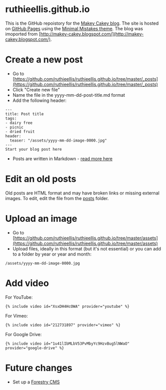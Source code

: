 # ruthieellis.github.io
This is the GitHub repoistory for the [Makey Cakey blog](https://ruth.ellis.scot/). The site is hosted on [GitHub Pages](https://pages.github.com/) using the [Minimal Mistakes theme](https://mmistakes.github.io/minimal-mistakes/). The blog was imoported from [http://makey-cakey.blogspot.com/](http://makey-cakey.blogspot.com/). 

# Create a new post
* Go to [https://github.com/ruthieellis/ruthieellis.github.io/tree/master/_posts](https://github.com/ruthieellis/ruthieellis.github.io/tree/master/_posts) 
* Click "Create new file"
* Name the file in the yyyy-mm-dd-post-title.md format 
* Add the following header:
```
---
title: Post title
tags:
- dairy free
- picnic
- dried fruit
header:
  teaser: "/assets/yyyy-mm-dd-image-0000.jpg"
---
Start your blog post here

```
* Posts are written in Markdown - [read more here](https://mmistakes.github.io/minimal-mistakes/markup/markup-html-tags-and-formatting/)

# Edit an old posts
Old posts are HTML format and may have broken links or missing external images. To edit, edit the file from the [posts](https://github.com/ruthieellis/ruthieellis.github.io/tree/master/_posts) folder.

# Upload an image
* Go to [https://github.com/ruthieellis/ruthieellis.github.io/tree/master/assets](https://github.com/ruthieellis/ruthieellis.github.io/tree/master/assets)
* Upload files, ideally in this format (but it's not essential) or you can add to a folder by year or year and month: 
```
/assets/yyyy-mm-dd-image-0000.jpg
```

# Add video
For YouTube:
```
{% include video id="XsxDH4HcOWA" provider="youtube" %}
```

For Vimeo:
```
{% include video id="212731897" provider="vimeo" %}
```

For Google Drive:
```
{% include video id="1u41lIbMLbV53PvMbyYc9HzvBug5lNWaO" provider="google-drive" %}
```

# Future changes
* Set up a [Forestry CMS](https://forestry.io/)
